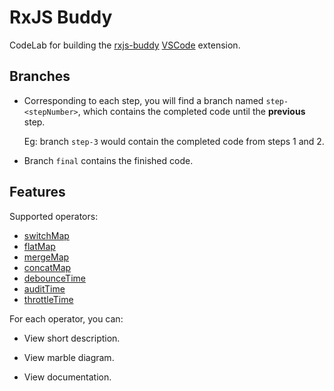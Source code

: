 # RxJS Buddy

CodeLab for building the [rxjs-buddy](https://marketplace.visualstudio.com/items?itemName=NamanSancheti.rxjs-buddy) [VSCode](https://code.visualstudio.com/) extension.

## Branches
* Corresponding to each step, you will find a branch named `step-<stepNumber>`, which contains the completed code until the **previous** step. 

    Eg: branch `step-3` would contain the completed code from steps 1 and 2.

* Branch `final` contains the finished code.

## Features

Supported operators:

* [switchMap](https://rxjs-dev.firebaseapp.com/api/operators/switchMap)
* [flatMap](https://rxjs-dev.firebaseapp.com/api/operators/flatMap)
* [mergeMap](https://rxjs-dev.firebaseapp.com/api/operators/mergeMap)
* [concatMap](https://rxjs-dev.firebaseapp.com/api/operators/concatMap)
* [debounceTime](https://rxjs-dev.firebaseapp.com/api/operators/debounceTime)
* [auditTime](https://rxjs.dev/api/operators/auditTime)
* [throttleTime](https://rxjs-dev.firebaseapp.com/api/operators/throttleTime)

For each operator, you can:

* View short description.

* View marble diagram.

* View documentation.
